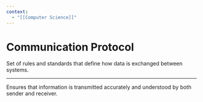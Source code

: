 ```yaml
---
context:
  - "[[Computer Science]]"
---
```


# Communication Protocol

Set of rules and standards that define how data is exchanged between systems.

---

Ensures that information is transmitted accurately and understood by both sender and receiver.
